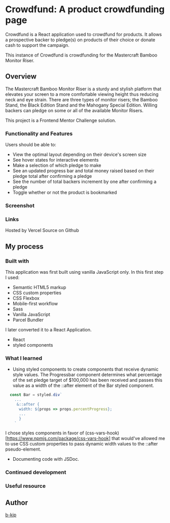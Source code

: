 # Crowdfund: A product crowdfunding page

Crowdfund is a React application used to crowdfund for products. It allows a prospective backer to pledge(s) on products of their choice or donate cash to support the campaign.

This instance of Crowdfund is crowdfunding for the Mastercraft Bamboo Monitor Riser.

## Overview

The Mastercraft Bamboo Monitor Riser is a sturdy and stylish platform that elevates your screen to a more comfortable viewing height thus reducing neck and eye strain. There are three types of monitor risers; the Bamboo Stand, the Black Edition Stand and the Mahogany Special Edition. Willing backers can pledge on some or all of the available Monitor Risers.

This project is a Frontend Mentor Challenge solution.

### Functionality and Features

Users should be able to:

- View the optimal layout depending on their device's screen size
- See hover states for interactive elements
- Make a selection of which pledge to make
- See an updated progress bar and total money raised based on their pledge total after confirming a pledge
- See the number of total backers increment by one after confirming a pledge
- Toggle whether or not the product is bookmarked


### Screenshot



### Links
Hosted by Vercel
Source on Github


## My process

### Built with

This application was first built using vanilla JavaScript only. In this first step I used:
  - Semantic HTML5 markup
  - CSS custom properties
  - CSS Flexbox
  - Mobile-first workflow
  - Sass
  - Vanilla JavaScript
  - Parcel Bundler

I later converted it to a React Application.
  - React
  - styled components

### What I learned

  - Using styled components to create components that receive dynamic style values. The Progressbar component determines what percentage of the set pledge target of $100,000 has been received and passes this value as a width of the ::after element of the Bar styled component.
  ```js
    const Bar = styled.div`
      ...
       &::after {
        width: ${props => props.percentProgress};
        ...
        }
      `
  ```
  I chose styles components in favor of (css-vars-hook)[https://www.npmjs.com/package/css-vars-hook] that would've allowed me to use CSS custom properties to pass dynamic width values to the ::after pseudo-element.

  - Documenting code with JSDoc.

### Continued development



### Useful resource



## Author

[b-kip](https://github.com/b-kip)